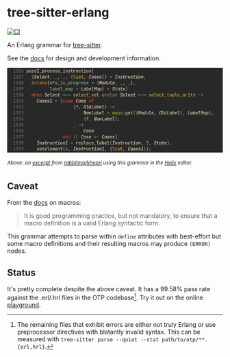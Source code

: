 # tree-sitter-erlang

[![CI](https://github.com/the-mikedavis/tree-sitter-erlang/actions/workflows/ci.yml/badge.svg)](https://github.com/the-mikedavis/tree-sitter-erlang/actions/workflows/ci.yml)

An Erlang grammar for [tree-sitter](https://github.com/tree-sitter/tree-sitter).

See the [docs](./docs/README.md) for design and development information.

<img src="./docs/example.png" width="700"/>

<sup>_Above: an [excerpt](https://github.com/rabbitmq/khepri/blob/9fbf7ec827bbf38c81a5bc69a128eec4bde3cdf9/src/khepri_fun.erl#L1142-L1155) from [rabbitmq/khepri](https://github.com/rabbitmq/khepri) using this grammar in the [Helix](https://github.com/helix-editor/helix) editor._</sup>

## Caveat

From the
[docs](https://github.com/erlang/otp/blob/9e381125bbd93dfa2f17d4954b54aead749bf012/system/doc/reference_manual/macros.xml#L127-L128)
on macros:

> It is good programming practice, but not mandatory, to ensure
> that a macro definition is a valid Erlang syntactic form.

This grammar attempts to parse within `define` attributes with best-effort
but some macro definitions and their resulting macros may produce `(ERROR)`
nodes.

## Status

It's pretty complete despite the above caveat. It has a 99.58% pass rate
against the .erl/.hrl files in the OTP codebase[^1]. Try it out on the online
[playground](https://the-mikedavis.github.io/tree-sitter-erlang/).

[^1]: The remaining files that exhibit errors are either not truly Erlang
      or use preprocessor directives with blatantly invalid syntax. This
      can be measured with
      `tree-sitter parse --quiet --stat path/to/otp/**.{erl,hrl}`.
